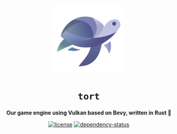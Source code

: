  <div align="center">

<img src="assets/branding/logo.svg" width="180" height="180" style="padding-top: 20px"/>

# `tort`

**Our game engine using Vulkan based on Bevy, written in Rust 🦀**

[![license][license-badge]][license-url]
[![dependency-status][dependency-badge]][dependency-url]

[license-badge]: https://img.shields.io/badge/License-Apache_2.0-blue.svg
[license-url]: LICENSE

[dependency-badge]: https://deps.rs/repo/github/projectkml/tort/status.svg
[dependency-url]: https://deps.rs/repo/github/projectkml/tort

</div>